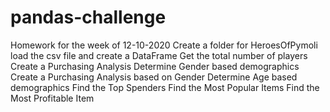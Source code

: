 # pandas-challenge
 Homework for the week of 12-10-2020
Create a folder for HeroesOfPymoli
load the csv file and create a DataFrame
Get the total number of players
Create a Purchasing Analysis
Determine Gender based demographics
Create a Purchasing Analysis based on Gender
Determine Age based demographics
Find the Top Spenders
Find the Most Popular Items
Find the Most Profitable Item
